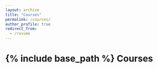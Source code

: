 ```yaml
---
layout: archive
title: "Courses"
permalink: /courses/
author_profile: true
redirect_from:
  - /resume
---
```


{% include base_path %}
Courses
======
